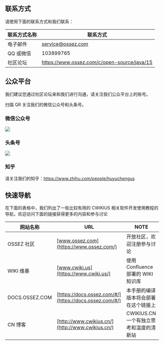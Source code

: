 ## 联系方式

请使用下面的联系方式和我们联系：

| 联系方式名称 | 联系方式                                          |
|--------|-----------------------------------------------|
| 电子邮件   | [service@ossez.com](mailto:service@ossez.com) |
| QQ 或微信 | 103899765                                     |
| 社区论坛   | https://www.ossez.com/c/open-source/java/15   |

## 公众平台

我们建议您通过社区论坛来和我们进行沟通，请关注我们公众平台上的账号。

扫描 QR 关注我们的微信公众号和头条号。

### 微信公众号

![](https://cdn.ossez.com/img/cwikius/cwikius-qr-wechat-search-w400.png)

### 头条号

![](https://cdn.ossez.com/img/cwikius/cwikus-qr-toutiao.png)

### 知乎
请关注我们的知乎：https://www.zhihu.com/people/huyuchengus

## 快速导航

在下面的表格中，我们列出了一些比较有用的 CWIKIUS 相关软件开发使用教程的导航，欢迎访问下面的链接获得更多的内容和参与讨论

| 网站名称           | URL                                                    | NOTE                       |
|----------------|--------------------------------------------------------|----------------------------|
| OSSEZ 社区       | [www.ossez.com](https://www.ossez.com/)                | 开放社区，欢迎注册参与讨论              |
| WIKI 维基        | [www.cwiki.us](https://www.cwiki.us/)                  | 使用 Confluence 部署的 WIKI 知识库 |
| DOCS.OSSEZ.COM | [https://docs.ossez.com/#/](https://docs.ossez.com/#/) | 本手册的编译版本将会部署在这个链接上         |
| CN 博客          | [http://www.cwikius.cn/](http://www.cwikius.cn/)       | CWIKIUS.CN 一个有独立思考和温度的清新站  |
